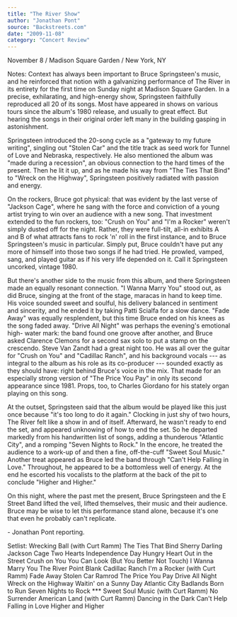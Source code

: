 ```yaml
---
title: "The River Show"
author: "Jonathan Pont"
source: "Backstreets.com"
date: "2009-11-08"
category: "Concert Review"
---
```


November 8 / Madison Square Garden / New York, NY

Notes: Context has always been important to Bruce Springsteen's music, and he reinforced that notion with a galvanizing performance of The River in its entirety for the first time on Sunday night at Madison Square Garden. In a precise, exhilarating, and high-energy show, Springsteen faithfully reproduced all 20 of its songs. Most have appeared in shows on various tours since the album's 1980 release, and usually to great effect. But hearing the songs in their original order left many in the building gasping in astonishment.

Springsteen introduced the 20-song cycle as a "gateway to my future writing", singling out "Stolen Car" and the title track as seed work for Tunnel of Love and Nebraska, respectively. He also mentioned the album was "made during a recession", an obvious connection to the hard times of the present. Then he lit it up, and as he made his way from "The Ties That Bind" to "Wreck on the Highway", Springsteen positively radiated with passion and energy.

On the rockers, Bruce got physical: that was evident by the last verse of "Jackson Cage", where he sang with the force and conviction of a young artist trying to win over an audience with a new song. That investment extended to the fun rockers, too: "Crush on You" and "I'm a Rocker" weren't simply dusted off for the night. Rather, they were full-tilt, all-in exhibits A and B of what attracts fans to rock 'n' roll in the first instance, and to Bruce Springsteen's music in particular. Simply put, Bruce couldn't have put any more of himself into those two songs if he had tried. He prowled, vamped, sang, and played guitar as if his very life depended on it. Call it Springsteen uncorked, vintage 1980.

But there's another side to the music from this album, and there Springsteen made an equally resonant connection. "I Wanna Marry You" stood out, as did Bruce, singing at the front of the stage, maracas in hand to keep time. His voice sounded sweet and soulful, his delivery balanced in sentiment and sincerity, and he ended it by taking Patti Scialfa for a slow dance. "Fade Away" was equally resplendent, but this time Bruce ended on his knees as the song faded away. "Drive All Night" was perhaps the evening's emotional high- water mark: the band found one groove after another, and Bruce asked Clarence Clemons for a second sax solo to put a stamp on the crescendo. Steve Van Zandt had a great night too. He was all over the guitar for "Crush on You" and "Cadillac Ranch", and his background vocals --- as integral to the album as his role as its co-producer --- sounded exactly as they should have: right behind Bruce's voice in the mix. That made for an especially strong version of "The Price You Pay" in only its second appearance since 1981. Props, too, to Charles Giordano for his stately organ playing on this song.

At the outset, Springsteen said that the album would be played like this just once because "it's too long to do it again." Clocking in just shy of two hours, The River felt like a show in and of itself. Afterward, he wasn't ready to end the set, and appeared unknowing of how to end the set. So he departed markedly from his handwritten list of songs, adding a thunderous "Atlantic City", and a romping "Seven Nights to Rock." In the encore, he treated the audience to a work-up of and then a fine, off-the-cuff "Sweet Soul Music." Another treat appeared as Bruce led the band through "Can't Help Falling in Love." Throughout, he appeared to be a bottomless well of energy. At the end he escorted his vocalists to the platform at the back of the pit to conclude "Higher and Higher."

On this night, where the past met the present, Bruce Springsteen and the E Street Band lifted the veil, lifted themselves, their music and their audience. Bruce may be wise to let this performance stand alone, because it's one that even he probably can't replicate.

\- Jonathan Pont reporting.

Setlist: Wrecking Ball (with Curt Ramm) The Ties That Bind Sherry Darling Jackson Cage Two Hearts Independence Day Hungry Heart Out in the Street Crush on You You Can Look (But You Better Not Touch) I Wanna Marry You The River Point Blank Cadillac Ranch I'm a Rocker (with Curt Ramm) Fade Away Stolen Car Ramrod The Price You Pay Drive All Night Wreck on the Highway Waitin' on a Sunny Day Atlantic City Badlands Born to Run Seven Nights to Rock \*\*\* Sweet Soul Music (with Curt Ramm) No Surrender American Land (with Curt Ramm) Dancing in the Dark Can't Help Falling in Love Higher and Higher